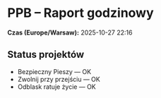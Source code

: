 # PPB – Raport godzinowy
**Czas (Europe/Warsaw):** 2025-10-27 22:16

## Status projektów
- Bezpieczny Pieszy — OK
- Zwolnij przy przejściu — OK
- Odblask ratuje życie — OK

